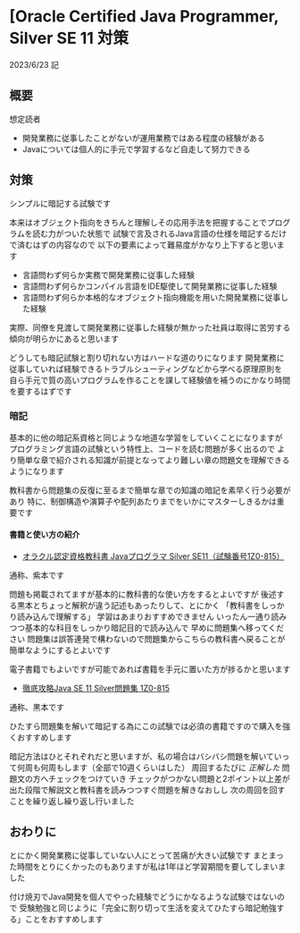 # [Oracle Certified Java Programmer, Silver SE 11 対策

2023/6/23 記

## 概要

想定読者

- 開発業務に従事したことがないが運用業務ではある程度の経験がある
- Javaについては個人的に手元で学習するなど自走して努力できる

## 対策

シンプルに暗記する試験です

本来はオブジェクト指向をきちんと理解しその応用手法を把握することでプログラムを読む力がついた状態で
試験で言及されるJava言語の仕様を暗記するだけで済むはずの内容なので
以下の要素によって難易度がかなり上下すると思います

- 言語問わず何らか実務で開発業務に従事した経験
- 言語問わず何らかコンパイル言語をIDE駆使して開発業務に従事した経験
- 言語問わず何らか本格的なオブジェクト指向機能を用いた開発業務に従事した経験

実際、同僚を見渡して開発業務に従事した経験が無かった社員は取得に苦労する傾向が明らかにあると思います

どうしても暗記試験と割り切れない方はハードな道のりになります
開発業務に従事していれば経験できるトラブルシューティングなどから学べる原理原則を
自ら手元で質の高いプログラムを作ることを課して経験値を補うのにかなり時間を要するはずです

### 暗記

基本的に他の暗記系資格と同じような地道な学習をしていくことになりますが
プログラミング言語の試験という特性上、コードを読む問題が多く出るので
より簡単な章で紹介される知識が前提となってより難しい章の問題文を理解できるようになります

教科書から問題集の反復に至るまで簡単な章での知識の暗記を素早く行う必要があり
特に、制御構造や演算子や配列あたりまでをいかにマスターしきるかは重要です

#### 書籍と使い方の紹介

- [オラクル認定資格教科書 Javaプログラマ Silver SE11（試験番号1Z0-815）](https://www.amazon.co.jp/%E3%82%AA%E3%83%A9%E3%82%AF%E3%83%AB%E8%AA%8D%E5%AE%9A%E8%B3%87%E6%A0%BC%E6%95%99%E7%A7%91%E6%9B%B8-Java%E3%83%97%E3%83%AD%E3%82%B0%E3%83%A9%E3%83%9E-Silver-SE11%EF%BC%88%E8%A9%A6%E9%A8%93%E7%95%AA%E5%8F%B71Z0-815%EF%BC%89-%E5%B1%B1%E6%9C%AC/dp/4798162043)

通称、紫本です

問題も掲載されてますが基本的に教科書的な使い方をするとよいですが
後述する黒本とちょっと解釈が違う記述もあったりして、とにかく
「教科書をしっかり読み込んで理解する」
学習はあまりおすすめできません
いったん一通り読みつつ基本的な科目をしっかり暗記目的で読み込んで
早めに問題集へ移ってください
問題集は誤答連発で構わないので問題集からこちらの教科書へ戻ることが簡単なようにするとよいです

電子書籍でもよいですが可能であれば書籍を手元に置いた方が捗るかと思います

- [徹底攻略Java SE 11 Silver問題集 1Z0-815](https://www.amazon.co.jp/%E5%BE%B9%E5%BA%95%E6%94%BB%E7%95%A5Java-SE-11-Silver%E5%95%8F%E9%A1%8C%E9%9B%86-1Z0-815/dp/4295007625/ref=pd_bxgy_img_sccl_1/357-5766949-4625901?pd_rd_w=nds3D&content-id=amzn1.sym.bc57a5ab-9f02-4944-8c5c-9e1696e0d32c&pf_rd_p=bc57a5ab-9f02-4944-8c5c-9e1696e0d32c&pf_rd_r=HSRNNSVS6Q3K1DS607VN&pd_rd_wg=zuX6f&pd_rd_r=c6ec74ce-1f12-4297-a6de-76c44e5dd658&pd_rd_i=4295007625&psc=1)

通称、黒本です

ひたすら問題集を解いて暗記する為にこの試験では必須の書籍ですので購入を強くおすすめします

暗記方法はひとそれぞれだと思いますが、私の場合はバシバシ問題を解いていって何周も何周もします（全部で10週くらいはした）
周回するたびに _正解した_ 問題文の方へチェックをつけていき
チェックがつかない問題と2ポイント以上差が出た段階で解説文と教科書を読みつつすぐ問題を解きなおしし
次の周回を回すことを繰り返し繰り返し行いました


## おわりに

とにかく開発業務に従事していない人にとって苦痛が大きい試験です
まとまった時間をとりにくかったのもありますが私は1年ほど学習期間を要してしまいました

付け焼刃でJava開発を個人でやった経験でどうにかなるような試験ではないので
受験勉強と同じように「完全に割り切って生活を変えてひたすら暗記勉強する」ことをおすすめします
